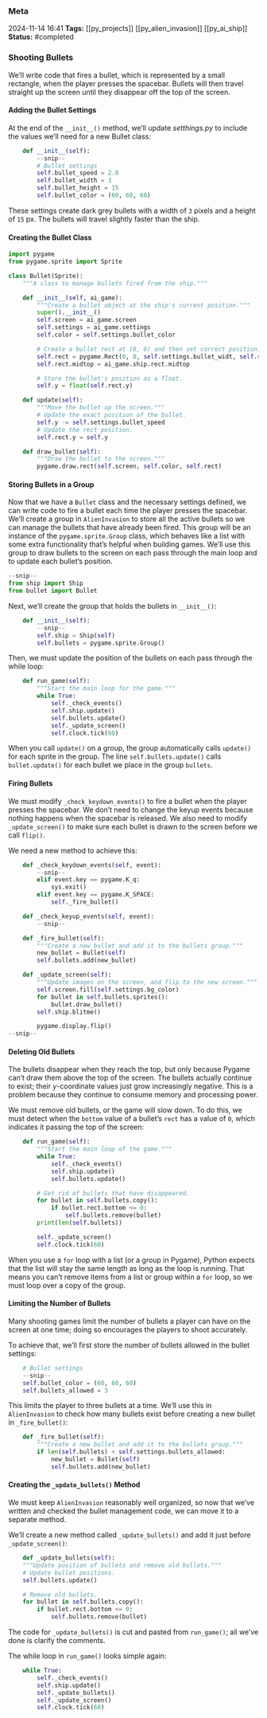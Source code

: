 ### Meta
2024-11-14 16:41
**Tags:** [[py_projects]] [[py_alien_invasion]] [[py_ai_ship]]
**Status:** #completed 

### Shooting Bullets
We’ll write code that fires a bullet, which is represented by a small rectangle, when the player presses the spacebar. Bullets will then travel straight up the screen until they disappear off the top of the screen.

#### Adding the Bullet Settings
At the end of the `__init__()` method, we’ll update *setthings.py* to include the values we’ll need for a new Bullet class:
```Python title:settings.py
	def __init__(self):
		--snip--
		# Bullet settings
		self.bullet_speed = 2.0
		self.bullet_width = 3
		self.bullet_height = 15
		self.bullet_color = (60, 60, 60)
```

These settings create dark grey bullets with a width of `3` pixels and a height of `15` px. The bullets will travel slightly faster than the ship.

#### Creating the Bullet Class
```Python title:bullet.py
import pygame
from pygame.sprite import Sprite

class Bullet(Sprite):
	"""A class to manage bullets fired from the ship."""

	def __init__(self, ai_game):
		"""Create a bullet object at the ship's current position."""
		super().__init__()
		self.screen = ai_game.screen
		self.settings = ai_game.settings
		self.color = self.settings.bullet_color

		# Create a bullet rect at (0, 0) and then set correct position.
		self.rect = pygame.Rect(0, 0, self.settings.bullet_widt, self.settings.bullet_height)
		self.rect.midtop = ai_game.ship.rect.midtop

		# Store the bullet's position as a float.
		self.y = float(self.rect.y)

	def update(self):
		"""Move the bullet up the screen."""
		# Update the exact position of the bullet.
		self.y -= self.settings.bullet_speed
		# Update the rect position.
		self.rect.y = self.y

	def draw_bullet(self):
		"""Draw the bullet to the screen."""
		pygame.draw.rect(self.screen, self.color, self.rect)
```

#### Storing Bullets in a Group
Now that we have a `Bullet` class and the necessary settings defined, we can write code to fire a bullet each time the player presses the spacebar. We’ll create a group in `AlienInvasion` to store all the active bullets so we can manage the bullets that have already been fired. This group will be an instance of the `pygame.sprite.Group` class, which behaves like a list with some extra functionality that’s helpful when building games. We’ll use this group to draw bullets to the screen on each pass through the main loop and to update each bullet’s position.
```Python title:alien_invasion.py
--snip--
from ship import Ship
from bullet import Bullet
```

Next, we’ll create the group that holds the bullets in `__init__()`:
```Python title:alien_invasion.py
	def __init__(self):
		--snip--
		self.ship = Ship(self)
		self.bullets = pygame.sprite.Group()
```

Then, we must update the position of the bullets on each pass through the while loop:
```Python title:alien_invasion.py
	def run_game(self):
		"""Start the main loop for the game."""
		while True:
			self._check_events()
			self.ship.update()
			self.bullets.update()
			self._update_screen()
			self.clock.tick(60)
```

When you call `update()` on a group, the group automatically calls `update()` for each sprite in the group. The line `self.bullets.update()` calls `bullet.update()` for each bullet we place in the group `bullets`.

#### Firing Bullets
We must modify `_check_keydown_events()` to fire a bullet when the player presses the spacebar. We don’t need to change the keyup events because nothing happens when the spacebar is released. We also need to modify `_update_screen()` to make sure each bullet is drawn to the screen before we call `flip()`.

We need a new method to achieve this:
```Python title:alien_invasion.py
	def _check_keydown_events(self, event):
		--snip--
		elif event.key == pygame.K_q:
			sys.exit()
		elif event.key == pygame.K_SPACE:
			self._fire_bullet()

	def _check_keyup_events(self, event):
		--snip--

	def _fire_bullet(self):
		"""Create a new bullet and add it to the bullets group."""
		new_bullet = Bullet(self)
		self.bullets.add(new_bullet)

	def _update_screen(self):
		"""Update images on the screen, and flip to the new screen."""
		self.screen.fill(self.settings.bg_color)
		for bullet in self.bullets.sprites():
			bullet.draw_bullet()
		self.ship.blitme()

		pygame.display.flip()
--snip--
```

#### Deleting Old Bullets
The bullets disappear when they reach the top, but only because Pygame can’t draw them above the top of the screen. The bullets actually continue to exist; their $y$-coordinate values just grow increasingly negative. This is a problem because they continue to consume memory and processing power.

We must remove old bullets, or the game will slow down. To do this, we must detect when the `bottom` value of a bullet’s `rect` has a value of `0`, which indicates it passing the top of the screen:
```Python title:alien_invasion.py
	def run_game(self):
		"""Start the main loop of the game."""
		while True:
			self._check_events()
			self.ship.update()
			self.bullets.update()

		# Get rid of bullets that have disappeared.
		for bullet in self.bullets.copy():
			if bullet.rect.bottom <= 0:
				self.bullets.remove(bullet)
		print(len(self.bullets))

		self._update_screen()
		self.clock.tick(60)
```

When you use a `for` loop with a list (or a group in Pygame), Python expects that the list will stay the same length as long as the loop is running. That means you can’t remove items from a list or group within a `for` loop, so we must loop over a copy of the group.

#### Limiting the Number of Bullets
Many shooting games limit the number of bullets a player can have on the screen at one time; doing so encourages the players to shoot accurately.

To achieve that, we’ll first store the number of bullets allowed in the bullet settings:
```Python title:settings.py
	# Bullet settings
	--snip--
	self.bullet_color = (60, 60, 60)
	self.bullets_allowed = 3
```

This limits the player to three bullets at a time. We’ll use this in `AlienInvasion` to check how many bullets exist before creating a new bullet in `_fire_bullet()`:
```Python title:alien_invasion.py
	def _fire_bullet(self):
		"""Create a new bullet and add it to the bullets group."""
		if len(self.bullets) < self.settings.bullets_allowed:
			new_bullet = Bullet(self)
			self.bullets.add(new_bullet)
```

#### Creating the `_update_bullets()` Method
We must keep `AlienInvasion` reasonably well organized, so now that we’ve written and checked the bullet management code, we can move it to a separate method.

We’ll create a new method called `_update_bullets()` and add it just before `_update_screen()`:
```Python title:alien_invasion.py
	def _update_bullets(self):
	"""Update position of bullets and remove old bullets."""
	# Update bullet positions.
	self.bullets.update()

	# Remove old bullets.
	for bullet in self.bullets.copy():
		if bullet.rect.bottom <= 0:
			self.bullets.remove(bullet)
```

The code for `_update_bullets()` is cut and pasted from `run_game()`; all we’ve done is clarify the comments.

The while loop in `run_game()` looks simple again:
```Python title:alien_invasion.py
	while True:
		self._check_events()
		self.ship.update()
		self._update_bullets()
		self._update_screen()
		self.clock.tick(60)
```